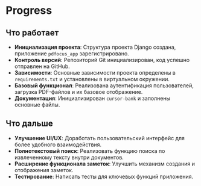 # Progress

## Что работает

- **Инициализация проекта**: Структура проекта Django создана, приложение `pdfocus_app` зарегистрировано.
- **Контроль версий**: Репозиторий Git инициализирован, код успешно отправлен на GitHub.
- **Зависимости**: Основные зависимости проекта определены в `requirements.txt` и установлены в виртуальном окружении.
- **Базовый функционал**: Реализована аутентификация пользователей, загрузка PDF-файлов и их базовое отображение.
- **Документация**: Инициализирован `cursor-bank` и заполнены основные файлы.

## Что дальше

- **Улучшение UI/UX**: Доработать пользовательский интерфейс для более удобного взаимодействия.
- **Полнотекстовый поиск**: Реализовать функцию поиска по извлеченному тексту внутри документов.
- **Расширение функционала заметок**: Улучшить механизм создания и отображения заметок.
- **Тестирование**: Написать тесты для ключевых функций приложения. 